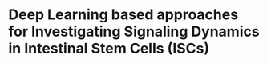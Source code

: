 # Deep Learning based approaches for Investigating Signaling Dynamics in Intestinal Stem Cells (ISCs)
